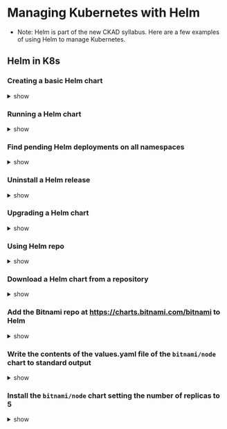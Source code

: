 # Managing Kubernetes with Helm

- Note: Helm is part of the new CKAD syllabus. Here are a few examples of using Helm to manage Kubernetes.

## Helm in K8s

### Creating a basic Helm chart

<details><summary>show</summary>
<p>

```bash
helm create newchart
```

</p>
</details>

### Running a Helm chart

<details><summary>show</summary>
<p>

```bash
helm install -f values.yaml redis ./redis
```

</p>
</details>

### Find pending Helm deployments on all namespaces

<details><summary>show</summary>
<p>

```bash
helm list --pending -A
helm list --pending --all-namespaces
```

</p>
</details>

### Uninstall a Helm release

<details><summary>show</summary>
<p>

```bash
helm uninstall releasename -n namespace
```

</p>
</details>

### Upgrading a Helm chart

<details><summary>show</summary>
<p>

```bash
helm repo update

helm upgrade -f values.yaml -f override.yaml redis ./redis
```

</p>
</details>

### Using Helm repo

<details><summary>show</summary>
<p>

```bash
helm repo add       # add a chart repository
helm repo index     # generate an index file given a directory containing packaged charts
helm repo list      # list chart repositories
helm repo remove    # remove one or more chart repositories
helm repo update    # update information of available chart locally from chart repositories
```

</p>
</details>

### Download a Helm chart from a repository

<details><summary>show</summary>
<p>

```bash
helm pull --untar chart_url
```

</p>
</details>

### Add the Bitnami repo at https://charts.bitnami.com/bitnami to Helm

<details><summary>show</summary>
<p>

```bash
helm repo add [NAME] [URL]
helm repo add bitnami https://charts.bitnami.com/bitnami
```

</p>
</details>

### Write the contents of the values.yaml file of the `bitnami/node` chart to standard output

<details><summary>show</summary>
<p>

```bash
helm show values bitnami/node
```

</p>
</details>

### Install the `bitnami/node` chart setting the number of replicas to 5

<details><summary>show</summary>
<p>

```bash
helm show values bitnami/node  | grep -i replica
# Output:

## @param replicaCount Specify the number of replicas for the application
replicaCount: 1
```

```bash
helm install simplenode bitnami/node --set replicaCount=5
```

```bash
k get po
# output:
NAME                                  READY   STATUS     RESTARTS   AGE
simplenode-855fc95848-58pgj           0/1     Init:0/2   0          3s
simplenode-855fc95848-5pfpb           0/1     Init:0/2   0          3s
simplenode-855fc95848-8kdvh           0/1     Init:0/2   0          3s
simplenode-855fc95848-nf4rz           0/1     Init:0/2   0          3s
simplenode-855fc95848-v7x8m           0/1     Init:0/2   0          3s
simplenode-mongodb-79f6b54b67-4glw4   0/1     Pending    0          3ss
```

</p>
</details>
